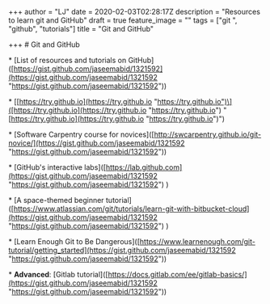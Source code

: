 +++
author = "LJ"
date = 2020-02-03T02:28:17Z
description = "Resources to learn git and GitHub"
draft = true
feature_image = ""
tags = ["git ", "github", "tutorials"]
title = "Git and GitHub"

+++
\# Git and GitHub

\* \[List of resources and tutorials on GitHub\]([https://gist.github.com/jaseemabid/1321592](https://gist.github.com/jaseemabid/1321592 "https://gist.github.com/jaseemabid/1321592"))

\* \[[https://try.github.io](https://try.github.io "https://try.github.io")\]([https://try.github.io](https://try.github.io "https://try.github.io") "[https://try.github.io](https://try.github.io "https://try.github.io")")

\* \[Software Carpentry course for novices\]([http://swcarpentry.github.io/git-novice/](https://gist.github.com/jaseemabid/1321592 "https://gist.github.com/jaseemabid/1321592"))

\* \[GitHub's interactive labs\]([https://lab.github.com](https://gist.github.com/jaseemabid/1321592 "https://gist.github.com/jaseemabid/1321592") )

\* \[A space-themed beginner tutorial\]([https://www.atlassian.com/git/tutorials/learn-git-with-bitbucket-cloud](https://gist.github.com/jaseemabid/1321592 "https://gist.github.com/jaseemabid/1321592") )

\* \[Learn Enough Git to Be Dangerous\]([https://www.learnenough.com/git-tutorial/getting_started](https://gist.github.com/jaseemabid/1321592 "https://gist.github.com/jaseemabid/1321592"))

\* **Advanced**: \[Gitlab tutorial\]([https://docs.gitlab.com/ee/gitlab-basics/](https://gist.github.com/jaseemabid/1321592 "https://gist.github.com/jaseemabid/1321592"))